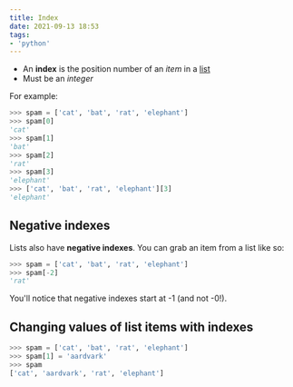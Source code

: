 ```yaml
---
title: Index
date: 2021-09-13 18:53
tags:
- 'python'
---
```


* An **index** is the position number of an _item_ in a [list](20210913183709-list.md)
* Must be an _integer_

For example: 

```python
>>> spam = ['cat', 'bat', 'rat', 'elephant']
>>> spam[0]
'cat'
>>> spam[1]
'bat'
>>> spam[2]
'rat'
>>> spam[3]
'elephant'
>>> ['cat', 'bat', 'rat', 'elephant'][3]
'elephant'
```

## Negative indexes

Lists also have **negative indexes**. You can grab an item from a list like so:

```python
>>> spam = ['cat', 'bat', 'rat', 'elephant']
>>> spam[-2]
'rat'
```

You'll notice that negative indexes start at -1 (and not -0!).

## Changing values of list items with indexes

```python
>>> spam = ['cat', 'bat', 'rat', 'elephant']
>>> spam[1] = 'aardvark'
>>> spam
['cat', 'aardvark', 'rat', 'elephant']
```
